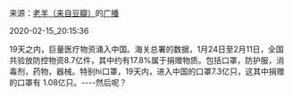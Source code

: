 来源：[老羊（来自豆瓣）](https://www.douban.com/people/62496308/)的[广播](https://www.douban.com/people/62496308/status/2813144689/)


2020-02-15_20:15:36


19天之内，巨量医疗物资涌入中国。海关总署的数据，1月24日至2月11日，全国共验放防控物资8.7亿件，其中约有17.8%属于捐赠物质。包括口罩，防护服，消毒剂，药物，器械。特别hi口罩，19天内，进入中国的口罩7.3亿只，这其中捐赠的口罩有 1.08亿只。----然后呢？

